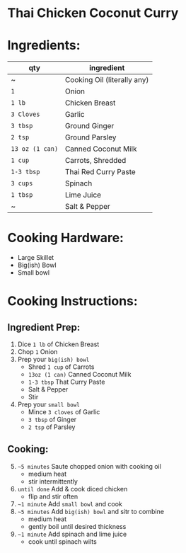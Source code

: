 # Thai Chicken Coconut Curry

# Ingredients:
| qty             | ingredient                  |
|-----------------|-----------------------------|
| ~               | Cooking Oil (literally any) |
| `1`             | Onion                       |
| `1 lb`          | Chicken Breast              |
| `3 Cloves`      | Garlic                      |
| `3 tbsp`        | Ground Ginger               |
| `2 tsp`         | Ground Parsley              |
| `13 oz (1 can)` | Canned Coconut Milk         |
| `1 cup`         | Carrots, Shredded           |
| `1-3 tbsp`      | Thai Red Curry Paste        |
| `3 cups`        | Spinach                     |
| `1 tbsp`        | Lime Juice                  |
| ~               | Salt & Pepper               |

# Cooking Hardware:
- Large Skillet
- Big(ish) Bowl
- Small bowl

# Cooking Instructions:

## Ingredient Prep:
1. Dice `1 lb` of Chicken Breast
2. Chop `1` Onion
3. Prep your `big(ish) bowl`
    - Shred `1 cup` of Carrots
    - `13oz (1 can)` Canned Coconut Milk
    - `1-3 tbsp` That Curry Paste
    - Salt & Pepper
    - Stir
4. Prep your `small bowl`
    - Mince `3 cloves` of Garlic
    - `3 tbsp` of Ginger
    - `2 tsp` of Parsley

## Cooking:
5. `~5 minutes` Saute chopped onion with cooking oil
    - medium heat
    - stir intermittently
6. `until done` Add & cook diced chicken
    - flip and stir often
7. `~1 minute` Add `small bowl` and cook
8. `~5 minutes` Add `big(ish) bowl` and sitr to combine
    - medium heat
    - gently boil until desired thickness
9. `~1 minute` Add spinach and lime juice
    - cook until spinach wilts